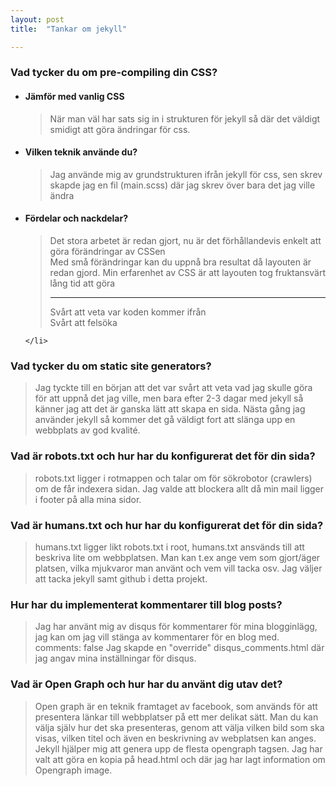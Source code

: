 ```yaml
---
layout: post
title:  "Tankar om jekyll"

---
```


<h3>Vad tycker du om pre-compiling din CSS?</h3>
<div class = "answere">
<ul>
    <li><h4>Jämför med vanlig CSS</h4>
        <blockquote> När man väl har sats sig in i strukturen för jekyll så där det väldigt smidigt att göra ändringar för css.</blockquote>
    </li>
    <li><h4>Vilken teknik använde du?</h4>
      <blockquote> Jag använde mig av grundstrukturen ifrån jekyll för css, sen skrev skapde jag en fil (main.scss) där jag skrev över bara det jag ville ändra</blockquote>
    </li>    
      <li><h4>Fördelar och nackdelar?</h4>
      <blockquote>
        <div class = "pros">Det stora arbetet är redan gjort, nu är det förhållandevis enkelt att göra förändringar av CSSen</div>
        <div class = "pros">Med små förändringar kan du uppnå bra resultat då layouten är redan gjord. Min erfarenhet av CSS är att layouten tog fruktansvärt lång tid att göra</div>
        <hr>
        <div class = "cons">Svårt att veta var koden kommer ifrån</div>
        <div class = "cons">Svårt att felsöka</div>
     </blockquote>
   
    </li>    
</ul>
</div>
<h3>Vad tycker du om static site generators?</h3>
  <blockquote> 
         Jag tyckte till en början att det var svårt att veta vad jag skulle göra för att uppnå det jag ville, 
         men bara efter 2-3 dagar med jekyll så känner jag att det är ganska lätt att skapa en sida.
         Nästa gång jag använder jekyll så kommer det gå väldigt fort att slänga upp en webbplats av god kvalité.
  </blockquote>
<h3>Vad är robots.txt och hur har du konfigurerat det för din sida?</h3>
  <blockquote> 
         robots.txt ligger i rotmappen och talar om för sökrobotor (crawlers) om de får indexera sidan.
         Jag valde att blockera allt då min mail ligger i footer på alla mina sidor.
  </blockquote> 
<h3> Vad är humans.txt och hur har du konfigurerat det för din sida?</h3>
  <blockquote>
         humans.txt ligger likt robots.txt i root, humans.txt ansvänds till att beskriva lite om webbplatsen. 
         Man kan t.ex ange vem som gjort/äger platsen, vilka mjukvaror man använt och vem vill tacka osv.
         Jag väljer att tacka jekyll samt github i detta projekt.
  </blockquote>
<h3> Hur har du implementerat kommentarer till blog posts?</h3>
  <blockquote>
         Jag har använt mig av disqus för kommentarer för mina blogginlägg, jag kan om jag vill stänga av kommentarer för en blog med.
         comments: false
         Jag skapde en "override" disqus_comments.html där jag angav mina inställningar för disqus.
  </blockquote>
<h3>Vad är Open Graph och hur har du använt dig utav det?</h3>
<blockquote>
     Open graph är en teknik framtaget av facebook, som används för att presentera länkar till webbplatser på ett mer delikat sätt.
     Man du kan välja själv hur det ska presenteras, genom att välja vilken bild som ska visas, vilken titel och även en beskrivning av webplatsen kan anges.
     Jekyll hjälper mig att genera upp de flesta opengraph tagsen.
     Jag har valt att göra en kopia på head.html och där jag har lagt information om Opengraph image.     
</blockquote>
